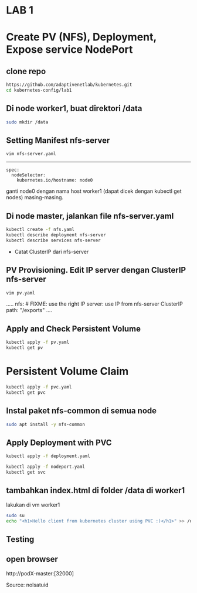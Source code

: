 # LAB 1
# Create PV (NFS), Deployment, Expose service NodePort
## clone repo
```bash
https://github.com/adaptivenetlab/kubernetes.git
cd kubernetes-config/lab1
```
## Di node worker1, buat direktori /data 
```bash
sudo mkdir /data
```

## Setting Manifest nfs-server
```bash
vim nfs-server.yaml
```
---
    spec:
      nodeSelector: 
        kubernetes.io/hostname: node0

ganti node0 dengan nama host worker1 (dapat dicek dengan kubectl get nodes) masing-masing.

## Di node master, jalankan file nfs-server.yaml
```bash
kubectl create -f nfs.yaml
kubectl describe deployment nfs-server
kubectl describe services nfs-server
```
* Catat ClusterIP dari nfs-server

## PV Provisioning. Edit IP server dengan ClusterIP nfs-server
```bash
vim pv.yaml
```
.....
  nfs:
    # FIXME: use the right IP
    server: use IP from nfs-server ClusterIP
path: "/exports"
....
## Apply and Check Persistent Volume
```bash
kubectl apply -f pv.yaml
kubectl get pv
```

# Persistent Volume Claim
```bash
kubectl apply -f pvc.yaml
kubectl get pvc
```

## Instal paket nfs-common di semua node 
```bash
sudo apt install -y nfs-common
```
## Apply Deployment with PVC
```bash
kubectl apply -f deployment.yaml
```

```bash
kubectl apply -f nodeport.yaml
kubectl get svc
```

## tambahkan index.html di folder /data di worker1
lakukan di vm worker1
```bash
sudo su
echo "<h1>Hello client from kubernetes cluster using PVC :)</h1>" >> /data/index.html
```

## Testing
## open browser
http://podX-master:[32000]


Source: nolsatuid